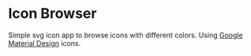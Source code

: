 # Icon Browser

Simple svg icon app to browse icons with different colors. Using [Google Material Design](https://github.com/google/material-design-icons) icons.
